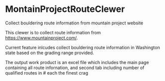 # MontainProjectRouteClewer
Collect bouldering route information from mountain project website

This clewer is to collect route information from https://www.mountainproject.com/.

Current feature inlcudes collect bouldering route information in Washington state based on the grading range provided. 

The output work product is an excel file which includes the main page containing all route infornation, and second tab including number of qualified routes in # each the finest crag
